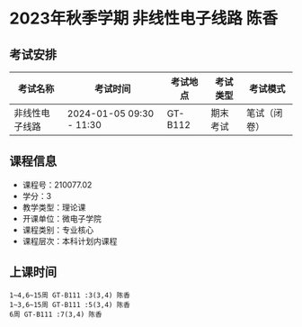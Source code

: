# 2023年秋季学期 非线性电子线路 陈香




## 考试安排

| 考试名称 | 考试时间 | 考试地点 | 考试类型 | 考试模式 |
| -------- | -------- | -------- | -------- | -------- |
| 非线性电子线路 | 2024-01-05 09:30 - 11:30 | GT-B112 | 期末考试 | 笔试（闭卷） |





## 课程信息

- 课程号：210077.02
- 学分：3
- 教学类型：理论课
- 开课单位：微电子学院
- 课程类别：专业核心
- 课程层次：本科计划内课程

## 上课时间

```
1~4,6~15周 GT-B111 :3(3,4) 陈香
1~3,6~15周 GT-B111 :5(3,4) 陈香
6周 GT-B111 :7(3,4) 陈香
```

